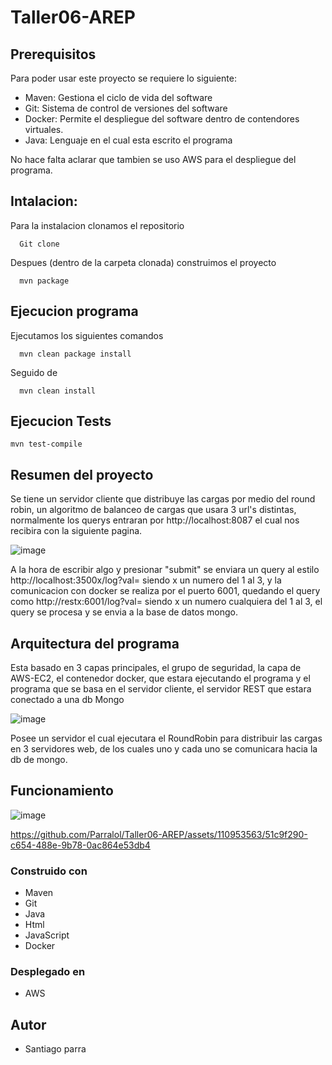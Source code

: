 # Taller06-AREP
## Prerequisitos

  Para poder usar este proyecto se requiere lo siguiente:

  * Maven: Gestiona el ciclo de vida del software
  * Git: Sistema de control de versiones del software
  * Docker: Permite el despliegue del software dentro de contendores virtuales.
  * Java: Lenguaje en el cual esta escrito el programa

No hace falta aclarar que tambien se uso AWS para el despliegue del programa.

## Intalacion:

  Para la instalacion clonamos el repositorio

      Git clone

  Despues (dentro de la carpeta clonada) construimos el proyecto

      mvn package

## Ejecucion programa

  Ejecutamos los siguientes comandos

      mvn clean package install
      
  Seguido de

      mvn clean install

## Ejecucion Tests

    mvn test-compile
    
## Resumen del proyecto

  Se tiene un servidor cliente que distribuye las cargas por medio del round robin, un algoritmo de balanceo de cargas que usara 3 url's distintas, normalmente los querys entraran por http://localhost:8087 el cual nos recibira con la siguiente pagina.

  ![image](https://github.com/Parralol/Taller06-AREP/assets/110953563/23992d8b-22c8-4a77-a576-98de070ccba0)

  A la hora de escribir algo y presionar "submit" se enviara un query al estilo http://localhost:3500x/log?val= siendo x un numero del 1 al 3, y la comunicacion con docker se realiza por el puerto 6001, quedando el query como http://restx:6001/log?val= siendo x un numero cualquiera del 1 al 3, el query se procesa y se envia a la base de datos mongo.
  
  ## Arquitectura del programa

  Esta basado en 3 capas principales, el grupo de seguridad, la capa de AWS-EC2, el contenedor docker, que estara ejecutando el programa y el programa que se basa en el servidor cliente, el servidor REST que estara conectado a una db Mongo

![image](https://github.com/Parralol/Taller06-AREP/assets/110953563/0cf1b942-ab6d-4d01-a438-9a916596aa8d)

Posee un servidor el cual ejecutara el RoundRobin para distribuir las cargas en 3 servidores web, de los cuales uno y cada uno se comunicara hacia la db de mongo.


## Funcionamiento

![image](https://github.com/Parralol/Taller06-AREP/assets/110953563/e22cf783-3f3f-4f04-a794-570a0fb7bb21)



https://github.com/Parralol/Taller06-AREP/assets/110953563/51c9f290-c654-488e-9b78-0ac864e53db4



### Construido con

  * Maven
  * Git
  * Java
  * Html
  * JavaScript
  * Docker

### Desplegado en 

  * AWS

## Autor
  *  Santiago parra
